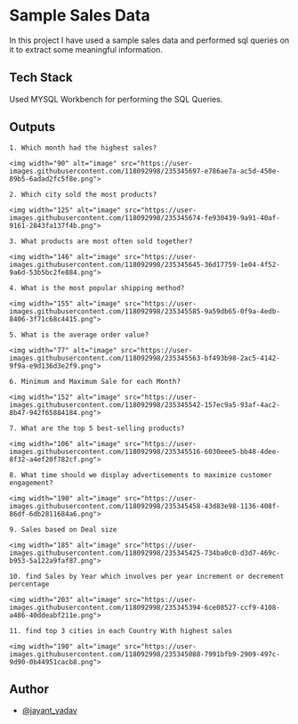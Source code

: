 
# Sample Sales Data

In this project I have used a sample sales data and performed sql queries on it to extract some meaningful information. 

## Tech Stack

Used MYSQL Workbench for performing the SQL Queries.


## Outputs



    1. Which month had the highest sales?
    
    <img width="90" alt="image" src="https://user-images.githubusercontent.com/118092998/235345697-e786ae7a-ac5d-450e-89b5-6adad2fc5f8e.png">

    2. Which city sold the most products?
    
    <img width="125" alt="image" src="https://user-images.githubusercontent.com/118092998/235345674-fe930439-9a91-40af-9161-2843fa137f4b.png">

    3. What products are most often sold together?
    
    <img width="146" alt="image" src="https://user-images.githubusercontent.com/118092998/235345645-36d17759-1e04-4f52-9a6d-53b5bc2fe884.png">

    4. What is the most popular shipping method?
    
    <img width="155" alt="image" src="https://user-images.githubusercontent.com/118092998/235345585-9a59db65-0f9a-4edb-8406-3f71c68c4415.png">

    5. What is the average order value?
    
    <img width="77" alt="image" src="https://user-images.githubusercontent.com/118092998/235345563-bf493b98-2ac5-4142-9f9a-e9d136d3e2f9.png">

    6. Minimum and Maximum Sale for each Month?
    
    <img width="152" alt="image" src="https://user-images.githubusercontent.com/118092998/235345542-157ec9a5-93af-4ac2-8b47-942f65884184.png">

    7. What are the top 5 best-selling products?
    
    <img width="106" alt="image" src="https://user-images.githubusercontent.com/118092998/235345516-6030eee5-bb48-4dee-8f32-a4ef20f782cf.png">

    8. What time should we display advertisements to maximize customer engagement?
    
    <img width="190" alt="image" src="https://user-images.githubusercontent.com/118092998/235345458-43d83e98-1136-408f-86df-6db2811684a6.png">

    9. Sales based on Deal size
    
    <img width="185" alt="image" src="https://user-images.githubusercontent.com/118092998/235345425-734ba0c0-d3d7-469c-b953-5a122a9faf87.png">

    10. find Sales by Year which involves per year increment or decrement percentage
    
    <img width="203" alt="image" src="https://user-images.githubusercontent.com/118092998/235345394-6ce08527-ccf9-4108-a486-40ddeabf211e.png">

    11. find top 3 cities in each Country With highest sales

    <img width="190" alt="image" src="https://user-images.githubusercontent.com/118092998/235345088-7991bfb9-2909-497c-9d90-0b44951cacb8.png">

    

## Author

- [@jayant_yadav](https://www.github.com/jayantjy9)

